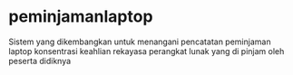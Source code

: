 # peminjamanlaptop
Sistem yang dikembangkan untuk menangani pencatatan peminjaman laptop konsentrasi keahlian rekayasa perangkat lunak yang di pinjam oleh peserta didiknya

